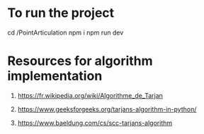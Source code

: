 # To run the project
cd /PointArticulation
npm i
npm run dev

# Resources for algorithm implementation

1. https://fr.wikipedia.org/wiki/Algorithme_de_Tarjan

2. https://www.geeksforgeeks.org/tarjans-algorithm-in-python/

3. https://www.baeldung.com/cs/scc-tarjans-algorithm
